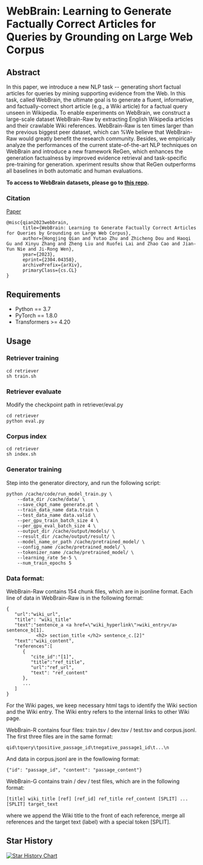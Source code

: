 # WebBrain: Learning to Generate Factually Correct Articles for Queries by Grounding on Large Web Corpus


## Abstract

In this paper, we introduce a new NLP task -- generating short factual articles for queries by mining supporting evidence from the Web. In this task, called WebBrain, the ultimate goal is to generate a fluent, informative, and factually-correct short article (e.g., a Wiki article) for a factual query unseen in Wikipedia. To enable experiments on WebBrain, we construct a large-scale dataset WebBrain-Raw by extracting English Wikipedia articles and their crawlable Wiki references. WebBrain-Raw is ten times larger than the previous biggest peer dataset, which can %We believe that WebBrain-Raw would greatly benefit the research community. Besides, we empirically analyze the performances of the current state-of-the-art NLP techniques on WebBrain and introduce a new framework ReGen, which enhances the generation factualness by improved evidence retrieval and task-specific pre-training for generation. xperiment results show that ReGen outperforms all baselines in both automatic and human evaluations.

**To access to WebBrain datasets, please go to [this repo](https://github.com/qhjqhj00/WebBrain-Data).**

### Citation
[Paper](https://arxiv.org/abs/2304.04358)
```
@misc{qian2023webbrain,
      title={WebBrain: Learning to Generate Factually Correct Articles for Queries by Grounding on Large Web Corpus}, 
      author={Hongjing Qian and Yutao Zhu and Zhicheng Dou and Haoqi Gu and Xinyu Zhang and Zheng Liu and Ruofei Lai and Zhao Cao and Jian-Yun Nie and Ji-Rong Wen},
      year={2023},
      eprint={2304.04358},
      archivePrefix={arXiv},
      primaryClass={cs.CL}
}
```

## Requirements
- Python == 3.7
- PyTorch == 1.8.0
- Transformers >= 4.20

## Usage

### Retriever training

```
cd retriever
sh train.sh
```

### Retriever evaluate
Modify the checkpoint path in retriever/eval.py 

```
cd retriever
python eval.py
```

### Corpus index 

```
cd retriever
sh index.sh
```

### Generator training
Step into the generator directory, and run the following script:
```
python /cache/code/run_model_train.py \
    --data_dir /cache/data/ \
    --save_ckpt_name generate.pt \
    --train_data_name data.train \
    --test_data_name data.valid \
    --per_gpu_train_batch_size 4 \
    --per_gpu_eval_batch_size 4 \
    --output_dir /cache/output/models/ \
    --result_dir /cache/output/result/ \
    --model_name_or_path /cache/pretrained_model/ \
    --config_name /cache/pretrained_model/ \
    --tokenizer_name /cache/pretrained_model/ \
    --learning_rate 5e-5 \
    --num_train_epochs 5
```
### Data format:
WebBrain-Raw contains 154 chunk files, which are in jsonline format.
Each line of data in WebBrain-Raw is in the following format:
```
{
   "url":"wiki_url",
   "title": "wiki_title"
   "text":"sentence_a <a href=\"wiki_hyperlink\">wiki_entry</a> sentence_b[1].
           <h2> section_title </h2> sentence_c.[2]"
   "text":"wiki_content",
   "references":[
      {
         "cite_id":"[1]",
         "title":"ref_title",
         "url":"ref_url",
         "text": "ref_content"
      },
      ...
   ]
}
```
For the Wiki pages, we keep necessary html tags to identify the Wiki section and the Wiki entry. The Wiki entry refers to the internal links to other Wiki page. 

WebBrain-R contains four files: train.tsv / dev.tsv / test.tsv and corpus.jsonl. 
The first three files are in the same format:
```
qid\tquery\tpositive_passage_id\tnegative_passage1_id\t...\n
```
And data in corpus.jsonl are in the fowllowing format:
```
{"id": "passage_id", "content": "passage_content"}
```

WebBrain-G contains train / dev / test files, which are in the following format:

```
[title] wiki_title [ref] [ref_id] ref_title ref_content [SPLIT] ... [SPLIT] target_text 
```
where we append the Wiki title to the front of each reference, merge all references and the target text (label) with a special token [SPLIT].

## Star History

[![Star History Chart](https://api.star-history.com/svg?repos=qhjqhj00/WebBrain&type=Date)](https://star-history.com/#qhjqhj00/WebBrain&Date)

